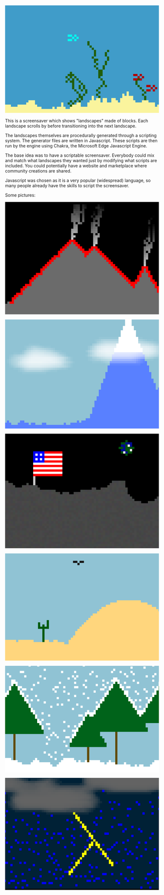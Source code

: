 ![Image of Screensaver](https://github.com/ForestBits/block-screensaver-v2/raw/master/doc/img/screenshot1.png)

This is a screensaver which shows "landscapes" made of blocks. Each landscape scrolls by before transitioning into the next landscape.

The landscapes themselves are procedurally generated through a scripting system. The generator files are written in Javascript. These scripts are then run by the engine using Chakra, the Microsoft Edge Javascript Engine.

The base idea was to have a scriptable screensaver. Everybody could mix and match what landscapes they wanted just by modifying what scripts are included. You could potentially have a website and marketplace where community creations are shared.

Javascript was chosen as it is a very popular (widespread) language, so many people already have the skills to script the screensaver.

Some pictures:

![Image of Screensaver](https://github.com/ForestBits/block-screensaver-v2/raw/master/doc/img/screenshot2.png)

![Image of Screensaver](https://github.com/ForestBits/block-screensaver-v2/raw/master/doc/img/screenshot3.png)

![Image of Screensaver](https://github.com/ForestBits/block-screensaver-v2/raw/master/doc/img/screenshot4.png)

![Image of Screensaver](https://github.com/ForestBits/block-screensaver-v2/raw/master/doc/img/screenshot5.png)

![Image of Screensaver](https://github.com/ForestBits/block-screensaver-v2/raw/master/doc/img/screenshot6.png)

![Image of Screensaver](https://github.com/ForestBits/block-screensaver-v2/raw/master/doc/img/screenshot7.png)

